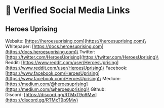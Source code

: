 # 🔗 Verified Social Media Links

## Heroes Uprising

Website: [https://heroesuprising.com](https://heroesuprising.com)\
Whitepaper: [https://docs.heroesuprising.com](https://docs.heroesuprising.com)\
Twitter: [https://twitter.com/HeroesUprising](https://twitter.com/HeroesUprising)\
Reddit: [https://www.reddit.com/user/HeroesUprising](https://www.reddit.com/user/HeroesUprising)\
Facebook:[https://www.facebook.com/HeroesUprising](https://www.facebook.com/HeroesUprising)\
Medium: [https://medium.com/@heroesuprising](https://medium.com/@heroesuprising)\
Github: \
Discord: [https://discord.gg/RTMxT9p9Mw](https://discord.gg/RTMxT9p9Mw)
